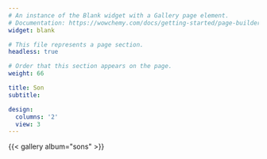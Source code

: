 ```yaml
---
# An instance of the Blank widget with a Gallery page element.
# Documentation: https://wowchemy.com/docs/getting-started/page-builder/
widget: blank

# This file represents a page section.
headless: true

# Order that this section appears on the page.
weight: 66

title: Son
subtitle:

design:
  columns: '2'
  view: 3
---
```


{{< gallery album="sons" >}}
